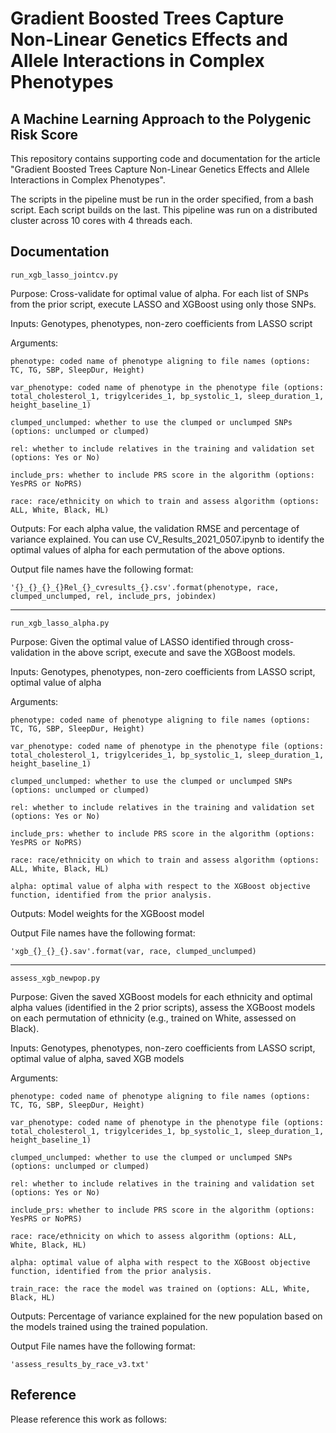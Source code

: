 # Gradient Boosted Trees Capture Non-Linear Genetics Effects and Allele Interactions in Complex Phenotypes
## A Machine Learning Approach to the Polygenic Risk Score

This repository contains supporting code and documentation for the article "Gradient Boosted Trees Capture Non-Linear Genetics Effects and Allele Interactions in Complex Phenotypes".

The scripts in the pipeline must be run in the order specified, from a bash script. Each script builds on the last. This pipeline was run on a distributed cluster across 10 cores with 4 threads each.

## Documentation

`run_xgb_lasso_jointcv.py`

Purpose: Cross-validate for optimal value of alpha. For each list of SNPs from the prior script, execute LASSO and XGBoost using only those SNPs. 

Inputs: Genotypes, phenotypes, non-zero coefficients from LASSO script 

Arguments:  

	phenotype: coded name of phenotype aligning to file names (options: TC, TG, SBP, SleepDur, Height) 

	var_phenotype: coded name of phenotype in the phenotype file (options: total_cholesterol_1, trigylcerides_1, bp_systolic_1, sleep_duration_1, height_baseline_1) 

	clumped_unclumped: whether to use the clumped or unclumped SNPs (options: unclumped or clumped) 

	rel: whether to include relatives in the training and validation set (options: Yes or No) 

	include_prs: whether to include PRS score in the algorithm (options: YesPRS or NoPRS) 

	race: race/ethnicity on which to train and assess algorithm (options: ALL, White, Black, HL) 

Outputs: For each alpha value, the validation RMSE and percentage of variance explained. You can use CV_Results_2021_0507.ipynb to identify the optimal values of alpha for each permutation of the above options. 

Output file names have the following format: 

`'{}_{}_{}_{}Rel_{}_cvresults_{}.csv'.format(phenotype, race, clumped_unclumped, rel, include_prs, jobindex)`

------------------------------------------------------------------------------------------------------------------------ 

`run_xgb_lasso_alpha.py`

Purpose: Given the optimal value of LASSO identified through cross-validation in the above script, execute and save the XGBoost models. 

Inputs: Genotypes, phenotypes, non-zero coefficients from LASSO script, optimal value of alpha 

Arguments:  

	phenotype: coded name of phenotype aligning to file names (options: TC, TG, SBP, SleepDur, Height) 

	var_phenotype: coded name of phenotype in the phenotype file (options: total_cholesterol_1, trigylcerides_1, bp_systolic_1, sleep_duration_1, height_baseline_1) 

	clumped_unclumped: whether to use the clumped or unclumped SNPs (options: unclumped or clumped) 

	rel: whether to include relatives in the training and validation set (options: Yes or No) 

	include_prs: whether to include PRS score in the algorithm (options: YesPRS or NoPRS) 

	race: race/ethnicity on which to train and assess algorithm (options: ALL, White, Black, HL) 

	alpha: optimal value of alpha with respect to the XGBoost objective function, identified from the prior analysis. 

Outputs: Model weights for the XGBoost model 

Output File names have the following format: 

`'xgb_{}_{}_{}.sav'.format(var, race, clumped_unclumped)`

------------------------------------------------------------------------------------------------------------------------ 

`assess_xgb_newpop.py`

Purpose: Given the saved XGBoost models for each ethnicity and optimal alpha values (identified in the 2 prior scripts), assess the XGBoost models on each permutation of ethnicity (e.g., trained on White, assessed on Black). 

Inputs: Genotypes, phenotypes, non-zero coefficients from LASSO script, optimal value of alpha, saved XGB models 

Arguments:  

	phenotype: coded name of phenotype aligning to file names (options: TC, TG, SBP, SleepDur, Height) 

	var_phenotype: coded name of phenotype in the phenotype file (options: total_cholesterol_1, trigylcerides_1, bp_systolic_1, sleep_duration_1, height_baseline_1) 

	clumped_unclumped: whether to use the clumped or unclumped SNPs (options: unclumped or clumped) 

	rel: whether to include relatives in the training and validation set (options: Yes or No) 

	include_prs: whether to include PRS score in the algorithm (options: YesPRS or NoPRS) 

	race: race/ethnicity on which to assess algorithm (options: ALL, White, Black, HL) 

	alpha: optimal value of alpha with respect to the XGBoost objective function, identified from the prior analysis. 

	train_race: the race the model was trained on (options: ALL, White, Black, HL) 

Outputs: Percentage of variance explained for the new population based on the models trained  using the trained population. 

Output File names have the following format: 

`'assess_results_by_race_v3.txt'`


## Reference

Please reference this work as follows:



